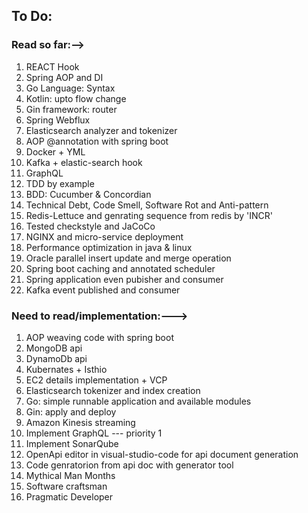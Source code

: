 ## To Do:
### Read so far:-->
1. REACT Hook
2. Spring AOP and DI
3. Go Language: Syntax
4. Kotlin: upto flow change
6. Gin framework: router
7. Spring Webflux
8. Elasticsearch analyzer and tokenizer
9. AOP @annotation with spring boot
1. Docker + YML
1. Kafka + elastic-search hook
1. GraphQL
1. TDD by example
1. BDD: Cucumber & Concordian
1. Technical Debt, Code Smell, Software Rot and Anti-pattern
1. Redis-Lettuce and genrating sequence from redis by 'INCR'
1. Tested checkstyle and JaCoCo
1. NGINX and micro-service deployment
1. Performance optimization in java & linux
1. Oracle parallel insert update and merge operation
1. Spring boot caching and annotated scheduler
1. Spring application even pubisher and consumer
1. Kafka event published and consumer

### Need to read/implementation:--->
1. AOP weaving code with spring boot
2. MongoDB api
3. DynamoDb api
4. Kubernates + Isthio
5. EC2 details implementation + VCP
6. Elasticsearch tokenizer and index creation
7. Go: simple runnable application and available modules
8. Gin: apply and deploy
1. Amazon Kinesis streaming
2. Implement GraphQL --- priority 1
1. Implement SonarQube
1. OpenApi editor in visual-studio-code for api document generation
1. Code genratorion from api doc with generator tool
1. Mythical Man Months
1. Software craftsman
1. Pragmatic Developer
